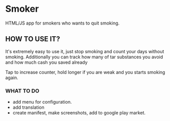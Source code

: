 # Smoker
HTML/JS app for smokers who wants to quit smoking.

## HOW TO USE IT?
It's extremely easy to use it, just stop smoking and count your days without smoking.
Additionally you can track how many of tar substances you avoid and how much cash you saved already

Tap to increase counter, hold longer if you are weak and you starts smoking again.

### WHAT TO DO
- add menu for configuration.
- add translation
- create manifest, make screenshots, add to google play market.